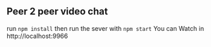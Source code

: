 ## Peer 2 peer video chat
run `npm install`
then run the sever with `npm start`
You can Watch in http://localhost:9966